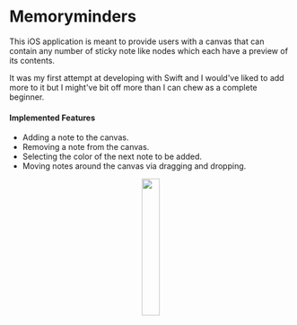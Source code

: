 # Memoryminders

This iOS application is meant to provide users with a canvas that can contain any number of sticky note like nodes which each have a preview of its contents. 

It was my first attempt at developing with Swift and I would've liked to add more to it but I might've bit off more than I can chew as a complete beginner. 
#### Implemented Features
- Adding a note to the canvas.
- Removing a note from the canvas.
- Selecting the color of the next note to be added.
- Moving notes around the canvas via dragging and dropping.
<p align="center">
	<img src="https://github.com/brandon-mason/memoryminders/blob/main/preview.gif" width="25%">
</p>

